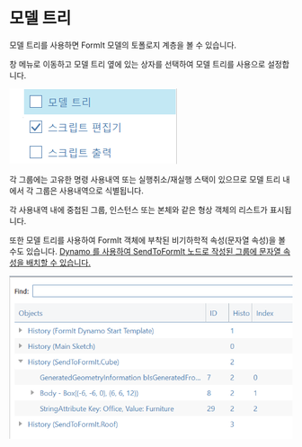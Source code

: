 # 모델 트리

모델 트리를 사용하면 FormIt 모델의 토폴로지 계층을 볼 수 있습니다.

창 메뉴로 이동하고 모델 트리 옆에 있는 상자를 선택하여 모델 트리를 사용으로 설정합니다.

![](../.gitbook/assets/model-tree-menu.png)

각 그룹에는 고유한 명령 사용내역 또는 실행취소/재실행 스택이 있으므로 모델 트리 내에서 각 그룹은 사용내역으로 식별됩니다.

각 사용내역 내에 중첩된 그룹, 인스턴스 또는 본체와 같은 형상 객체의 리스트가 표시됩니다.

또한 모델 트리를 사용하여 FormIt 객체에 부착된 비기하학적 속성\(문자열 속성\)을 볼 수도 있습니다. [Dynamo 를 사용하여 SendToFormIt 노드로 작성된 그룹에 문자열 속성을 배치할 수 있습니다.](https://formit.autodesk.com/page/formit-dynamo#dynamo-formit-nodes)

![](../.gitbook/assets/model-tree-attribute.png)

